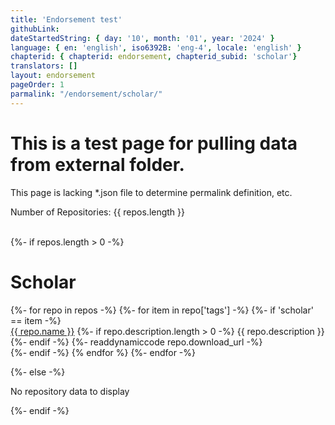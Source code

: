 ```yaml
---
title: 'Endorsement test'
githubLink:
dateStartedString: { day: '10', month: '01', year: '2024' }
language: { en: 'english', iso6392B: 'eng-4', locale: 'english' }
chapterid: { chapterid: endorsement, chapterid_subid: 'scholar'}
translators: []
layout: endorsement
pageOrder: 1
parmalink: "/endorsement/scholar/"
---
```

<h1>This is a test page for pulling data from external folder.</h1>
This page is lacking *.json file to determine permalink definition, etc.
<p>Number of Repositories: {{ repos.length }}</p>
<br>
{%- if repos.length > 0 -%}

<h1>Scholar</h1>
    {%- for repo in repos -%}
        {%- for item in repo['tags'] -%}
            {%- if 'scholar' == item -%}    
            <div>
              <a href="{{ repo.download_url }}" target="_blank">{{ repo.name }}</a>
              {%- if repo.description.length > 0 -%}
                {{ repo.description }}
              {%- endif -%}    
                {%- readdynamiccode repo.download_url -%}
            </div>
            {%- endif -%}
        {% endfor %}
    {%- endfor -%} 

{%- else -%}
    <p>No repository data to display</p>
{%- endif -%}